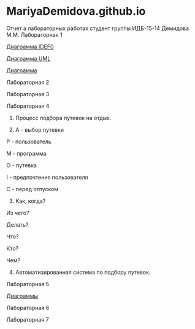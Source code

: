 # MariyaDemidova.github.io
Отчет а лабораторных работах
студент группы ИДБ-15-14 Демидова М.М.
Лабораторная 1

[Диаграмма IDEF0](https://github.com/MariyaDemidova/MariyaDemidova.github.io/blob/master/%D0%A1%D0%BD%D0%B8%D0%BC%D0%BE%D0%BA.PNG)

[Диаграмма UML](https://github.com/MariyaDemidova/MariyaDemidova.github.io/blob/master/%D0%A1%D0%BD%D0%B8%D0%BC%D0%BE%D0%BA.PNG)

[Диаграмма](https://github.com/MariyaDemidova/MariyaDemidova.github.io/blob/master/UML.PNG)

Лабораторная 2



Лабораторная 3

Лабораторная 4

1. Процесс подбора путевок на отдых.

2. А - выбор путевки

Р - пользователь

М - программа

О - путевка

I - предпочтения пользователя

С - перед отпуском

3. Как, когда?

Из чего?

Делать?

Что?

Кто? 

Чем?

4. Автоматизированная система по подбору путевок.

Лабораторная 5

[Диаграммы](https://github.com/MariyaDemidova/MariyaDemidova.github.io/blob/master/%D0%BA%D1%83%D1%80%D1%81%D0%BE%D0%B2%D0%B0%D1%8F.rsf)

Лабораторная 6

Лабораторная 7
